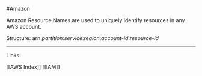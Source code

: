 #Amazon 

Amazon Resource Names are used to uniquely identify resources in any AWS account. 

Structure:          arn:*partition*:*service*:*region*:*account-id*:*resource-id*




---
Links:

[[AWS Index]]
[[IAM]]